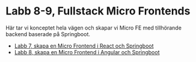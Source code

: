 
Labb 8-9, Fullstack Micro Frontends
===================================
Här tar vi konceptet hela vägen och skapar vi Micro FE med tillhörande backend baserade 
på Springboot.

- [Labb 7, skapa en Micro Frontend i React och Springboot]()
- [Labb 8, skapa en Micro Frontend i Angular och Springboot]()
